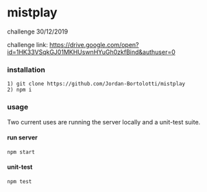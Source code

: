 # mistplay
challenge 30/12/2019


challenge link: https://drive.google.com/open?id=1HK33VSqkGJ01MKHUswnHYuGh0zkfBind&authuser=0


### installation
	1) git clone https://github.com/Jordan-Bortolotti/mistplay
	2) npm i
 
### usage
 Two current uses are running the server locally and a unit-test suite.
 
 #### run server
 	npm start	

 #### unit-test
 	npm test
 
